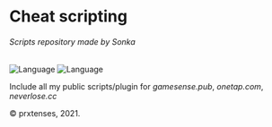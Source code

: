 # Cheat scripting
###### Scripts repository made by Sonka

![Language](https://img.shields.io/badge/lang-javascript-%23bffff1) ![Language](https://img.shields.io/badge/lang-lua-%23bffff1)

Include all my public scripts/plugin for *gamesense.pub*, *onetap.com*, *neverlose.cc*

&copy; prxtenses, 2021.
